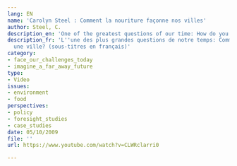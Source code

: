 ```yaml
---
lang: EN
name: 'Carolyn Steel : Comment la nouriture façonne nos villes'
author: Steel, C.
description_en: 'One of the greatest questions of our time: How do you feed a city? '
description_fr: 'L''une des plus grandes questions de notre temps: Comment nourrit-on
  une ville? (sous-titres en français)'
category:
- face_our_challenges_today
- imagine_a_far_away_future
type:
- Video
issues:
- environment
- food
perspectives:
- policy
- foresight_studies
- case_studies
date: 05/10/2009
file: ''
url: https://www.youtube.com/watch?v=CLWRclarri0

---
```

